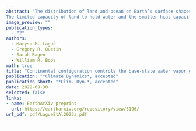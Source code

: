 ```yaml
---
abstract: "The distribution of land and ocean on Earth’s surface shapes the global atmospheric circulation and climate by modulating fluxes of water and energy between the surface and the atmosphere. Here we rearranged land in an idealized climate model to explore the effect of eight simplified continental configurations on global climate, finding several counterintuitive results. 
The limited capacity of land to hold water and the smaller heat capacity of land compared to ocean---rather than surface albedo differences---are the primary drivers of continental control on global mean temperature. Specifically, the presence of land in certain locations can enhance tropospheric water vapor content, increasing the greenhouse effect and clear-sky shortwave absorption; these effects can warm the planet more than the cooling effect of higher land surface albedos.  For example, continental configurations with land in polar regions and large tropical oceans have the warmest, wettest global climates. Configurations with large tropical land masses are not hot desert planets, but have the coolest global climates due to reduced evaporation and thus reduced atmospheric water vapor compared to configurations without land in the tropics. Interactions between the small heat capacity of land and the seasonal cycle can lead to certain continental configurations having even warmer, wetter atmospheres than an aquaplanet. Our results demonstrate that different configurations of land, such as those obtained through past tectonic movement or on rocky exoplanets, set planetary climate through mechanisms beyond those involving surface albedo or orographic effects."
image_preview: ""
publication_types:
  - "2"
authors:
  - Marysa M. Laguë
  - Gregory R. Quetin
  - Sarah Ragen
  - William R. Boos
math: true
title: "Continental configuration controls the base-state water vapor greenhouse effect: lessons from half-land, half-water planets"
publication: "*Climate Dynamics*, accepted"
publication_short: "*Clim. Dyn.*, accepted"
date: 2022-09-30
selected: false
links:
- name: EarthArXiv preprint
  url: https://eartharxiv.org/repository/view/5196/
url_pdf: pdf/LagueEtAl2023a.pdf

---
```


